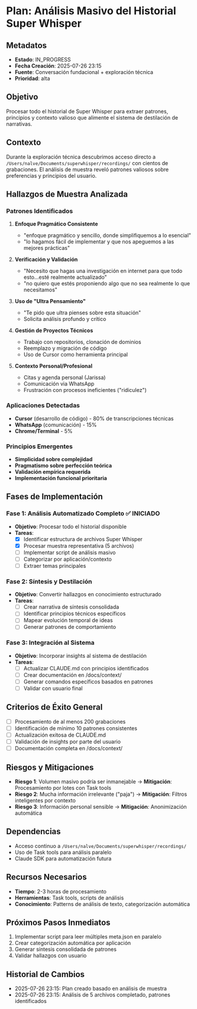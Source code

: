 # Plan: Análisis Masivo del Historial Super Whisper

## Metadatos
- **Estado**: IN_PROGRESS
- **Fecha Creación**: 2025-07-26 23:15
- **Fuente**: Conversación fundacional + exploración técnica
- **Prioridad**: alta

## Objetivo
Procesar todo el historial de Super Whisper para extraer patrones, principios y contexto valioso que alimente el sistema de destilación de narrativas.

## Contexto
Durante la exploración técnica descubrimos acceso directo a `/Users/nalve/Documents/superwhisper/recordings/` con cientos de grabaciones. El análisis de muestra reveló patrones valiosos sobre preferencias y principios del usuario.

## Hallazgos de Muestra Analizada

### Patrones Identificados
1. **Enfoque Pragmático Consistente**
   - "enfoque pragmático y sencillo, donde simplifiquemos a lo esencial"
   - "lo hagamos fácil de implementar y que nos apeguemos a las mejores prácticas"

2. **Verificación y Validación**
   - "Necesito que hagas una investigación en internet para que todo esto...esté realmente actualizado"
   - "no quiero que estés proponiendo algo que no sea realmente lo que necesitamos"

3. **Uso de "Ultra Pensamiento"**
   - "Te pido que ultra pienses sobre esta situación"
   - Solicita análisis profundo y crítico

4. **Gestión de Proyectos Técnicos**
   - Trabajo con repositorios, clonación de dominios
   - Reemplazo y migración de código
   - Uso de Cursor como herramienta principal

5. **Contexto Personal/Profesional**
   - Citas y agenda personal (Jarissa)
   - Comunicación via WhatsApp
   - Frustración con procesos ineficientes ("ridiculez")

### Aplicaciones Detectadas
- **Cursor** (desarrollo de código) - 80% de transcripciones técnicas
- **WhatsApp** (comunicación) - 15% 
- **Chrome/Terminal** - 5%

### Principios Emergentes
- **Simplicidad sobre complejidad**
- **Pragmatismo sobre perfección teórica**
- **Validación empírica requerida**
- **Implementación funcional prioritaria**

## Fases de Implementación

### Fase 1: Análisis Automatizado Completo ✅ INICIADO
- **Objetivo**: Procesar todo el historial disponible
- **Tareas**:
  - [x] Identificar estructura de archivos Super Whisper
  - [x] Procesar muestra representativa (5 archivos)
  - [ ] Implementar script de análisis masivo
  - [ ] Categorizar por aplicación/contexto
  - [ ] Extraer temas principales

### Fase 2: Síntesis y Destilación
- **Objetivo**: Convertir hallazgos en conocimiento estructurado
- **Tareas**:
  - [ ] Crear narrativa de síntesis consolidada
  - [ ] Identificar principios técnicos específicos
  - [ ] Mapear evolución temporal de ideas
  - [ ] Generar patrones de comportamiento

### Fase 3: Integración al Sistema
- **Objetivo**: Incorporar insights al sistema de destilación
- **Tareas**:
  - [ ] Actualizar CLAUDE.md con principios identificados
  - [ ] Crear documentación en /docs/context/
  - [ ] Generar comandos específicos basados en patrones
  - [ ] Validar con usuario final

## Criterios de Éxito General
- [ ] Procesamiento de al menos 200 grabaciones
- [ ] Identificación de mínimo 10 patrones consistentes
- [ ] Actualización exitosa de CLAUDE.md
- [ ] Validación de insights por parte del usuario
- [ ] Documentación completa en /docs/context/

## Riesgos y Mitigaciones
- **Riesgo 1**: Volumen masivo podría ser inmanejable → **Mitigación**: Procesamiento por lotes con Task tools
- **Riesgo 2**: Mucha información irrelevante ("paja") → **Mitigación**: Filtros inteligentes por contexto
- **Riesgo 3**: Información personal sensible → **Mitigación**: Anonimización automática

## Dependencias
- Acceso continuo a `/Users/nalve/Documents/superwhisper/recordings/`
- Uso de Task tools para análisis paralelo
- Claude SDK para automatización futura

## Recursos Necesarios
- **Tiempo**: 2-3 horas de procesamiento
- **Herramientas**: Task tools, scripts de análisis
- **Conocimiento**: Patterns de análisis de texto, categorización automática

## Próximos Pasos Inmediatos
1. Implementar script para leer múltiples meta.json en paralelo
2. Crear categorización automática por aplicación
3. Generar síntesis consolidada de patrones
4. Validar hallazgos con usuario

## Historial de Cambios
- 2025-07-26 23:15: Plan creado basado en análisis de muestra
- 2025-07-26 23:15: Análisis de 5 archivos completado, patrones identificados
